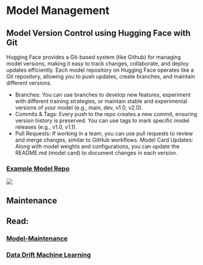 # Model Management 

## Model Version Control using Hugging Face with Git
Hugging Face provides a Git-based system (like Github) for managing model versions, making it easy to track changes, collaborate, and deploy updates efficiently. Each model repository on Hugging Face operates like a Git repository, allowing you to push updates, create branches, and maintain different versions.

- Branches: You can use branches to develop new features, experiment with different training strategies, or maintain stable and experimental versions of your model (e.g., main, dev, v1.0, v2.0).
- Commits & Tags: Every push to the repo creates a new commit, ensuring version history is preserved. You can use tags to mark specific model releases (e.g., v1.0, v1.1).
- Pull Requests: If working in a team, you can use pull requests to review and merge changes, similar to GitHub workflows.
Model Card Updates: Along with model weights and configurations, you can update the README.md (model card) to document changes in each version.

### [Example Model Repo](https://huggingface.co/akridge)

![](./docs/s4.png)



## Maintenance
## Read: 
### [Model-Maintenance](https://www.ultralytics.com/blog/optimize-computer-vision-solutions-with-smart-model-maintenance)
### [Data Drift Machine Learning](https://spotintelligence.com/2024/04/08/data-drift-in-machine-learning/)